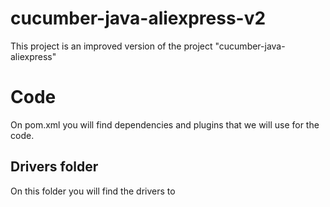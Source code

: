 # cucumber-java-aliexpress-v2
This project is an improved version of the project "cucumber-java-aliexpress"

# Code
On pom.xml you will find dependencies and plugins that we will use for the code.
    
## Drivers folder
On this folder you will find the drivers to


